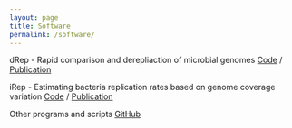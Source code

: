 ```yaml
---
layout: page
title: Software
permalink: /software/
---
```


dRep - Rapid comparison and derepliaction of microbial genomes
[Code](https://github.com/MrOlm/drep) / [Publication](https://www.nature.com/articles/ismej2017126)

iRep - Estimating bacteria replication rates based on genome coverage variation
[Code](https://github.com/christophertbrown/iRep) / [Publication](http://www.nature.com/nbt/journal/v34/n12/abs/nbt.3704.html)

Other programs and scripts
[GitHub](https://github.com/MrOlm)
